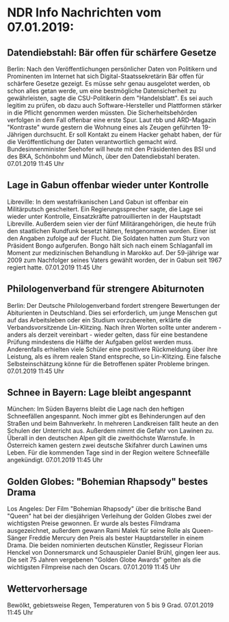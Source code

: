 # NDR Info Nachrichten vom 07.01.2019:


## Datendiebstahl: Bär offen für schärfere Gesetze
Berlin: Nach den Veröffentlichungen persönlicher Daten von Politikern und Prominenten im Internet hat sich Digital-Staatssekretärin Bär offen für schärfere Gesetze gezeigt. Es müsse sehr genau ausgelotet werden, ob schon alles getan werde, um eine bestmögliche Datensicherheit zu gewährleisten, sagte die CSU-Politikerin dem "Handelsblatt". Es sei auch legitim zu prüfen, ob dazu auch Software-Hersteller und Plattformen stärker in die Pflicht genommen werden müssten. Die Sicherheitsbehörden verfolgen in dem Fall offenbar eine erste Spur. Laut rbb und ARD-Magazin "Kontraste" wurde gestern die Wohnung eines als Zeugen geführten 19-Jährigen durchsucht. Er soll Kontakt zu einem Hacker gehabt haben, der für die Veröffentlichung der Daten verantwortlich gemacht wird. Bundesinnenminister Seehofer will heute mit den Präsidenten des BSI und des BKA, Schönbohm und Münch, über den Datendiebstahl beraten. 07.01.2019 11:45 Uhr 

## Lage in Gabun offenbar wieder unter Kontrolle
Libreville: In dem westafrikanischen Land Gabun ist offenbar ein Militärputsch gescheitert. Ein Regierungssprecher sagte, die Lage sei wieder unter Kontrolle, Einsatzkräfte patrouillierten in der Hauptstadt Libreville. Außerdem seien vier der fünf Militärangehörigen, die heute früh den staatlichen Rundfunk besetzt hätten, festgenommen worden. Einer ist den Angaben zufolge auf der Flucht. Die Soldaten hatten zum Sturz von Präsident Bongo aufgerufen. Bongo hält sich nach einem Schlaganfall im Moment zur medizinischen Behandlung in Marokko auf. Der 59-jährige war 2009 zum Nachfolger seines Vaters gewählt worden, der in Gabun seit 1967 regiert hatte. 07.01.2019 11:45 Uhr 

## Philologenverband für strengere Abiturnoten
Berlin: Der Deutsche Philologenverband fordert strengere Bewertungen der Abiturienten in Deutschland. Dies sei erforderlich, um junge Menschen gut auf das Arbeitsleben oder ein Studium vorzubereiten, erklärte die Verbandsvorsitzende Lin-Klitzing. Nach ihren Worten sollte unter anderem - anders als derzeit vereinbart - wieder gelten, dass für eine bestandene Prüfung mindestens die Hälfte der Aufgaben gelöst werden muss. Anderenfalls erhielten viele Schüler eine positivere Rückmeldung über ihre Leistung, als es ihrem realen Stand entspreche, so Lin-Klitzing. Eine  falsche Selbsteinschätzung könne für die Betroffenen später Probleme bringen. 07.01.2019 11:45 Uhr 

## Schnee in Bayern: Lage bleibt angespannt
München: 	Im Süden Bayerns bleibt die Lage nach den heftigen Schneefällen angespannt. Noch immer gibt es Behinderungen auf den Straßen und beim Bahnverkehr. In mehreren Landkreisen fällt heute an den Schulen der Unterricht aus. Außerdem nimmt die Gefahr von Lawinen zu. Überall in den deutschen Alpen gilt die zweithöchste Warnstufe. In Österreich kamen gestern zwei deutsche Skifahrer durch Lawinen ums Leben. Für die kommenden Tage sind in der Region weitere Schneefälle angekündigt. 07.01.2019 11:45 Uhr 

## Golden Globes: "Bohemian Rhapsody" bestes Drama
Los Angeles: Der Film "Bohemian Rhapsody" über die britische Band "Queen" hat bei der diesjährigen Verleihung der Golden Globes zwei der wichtigsten Preise gewonnen. Er wurde als bestes Filmdrama ausgezeichnet, außerdem gewann Rami Malek für seine Rolle als Queen-Sänger Freddie Mercury den Preis als bester Hauptdarsteller in einem Drama. Die beiden nominierten deutschen Künstler, Regisseur Florian Henckel von Donnersmarck und Schauspieler Daniel Brühl, gingen leer aus. Die seit 75 Jahren vergebenen "Golden Globe Awards" gelten als die wichtigsten Filmpreise nach den Oscars. 07.01.2019 11:45 Uhr 

## Wettervorhersage
Bewölkt, gebietsweise Regen, Temperaturen von 5 bis 9 Grad. 07.01.2019 11:45 Uhr 
